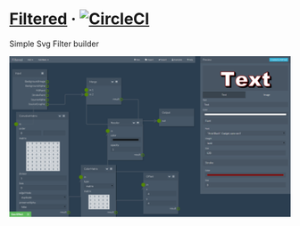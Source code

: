 # [Filtered](http://filtered.rdfriedl.com) · [![CircleCI](https://circleci.com/gh/rdfriedl/filtered/tree/dev.svg?style=shield&circle-token=:circle-token)](https://circleci.com/gh/rdfriedl/filteredgoogle.com)

Simple Svg Filter builder

![example](./src/res/screenshot.png)
